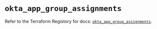 # `okta_app_group_assignments`

Refer to the Terraform Registory for docs: [`okta_app_group_assignments`](https://registry.terraform.io/providers/okta/okta/4.4.2/docs/resources/app_group_assignments).
